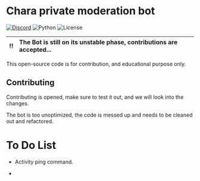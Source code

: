 # Chara private moderation bot

[![Discord](https://img.shields.io/discord/817437132397871135?logo=discord&color=blue&style=for-the-badge)](https://discord.gg/FQYVpuNz4Q)
![Python](https://img.shields.io/badge/Python-3.10.1-green?style=for-the-badge)
![License](https://img.shields.io/github/license/Undertale-RPG/Chara?style=for-the-badge)

| :bangbang: | The Bot is still on its unstable phase, contributions are accepted... |
|:----------:|:----------------------------------------------------------------------|

This open-source code is for contribution, and educational purpose only.

## Contributing

Contributing is opened, make sure to test it out, and we will look into the changes.

The bot is too unoptimized, the code is messed up and needs to be cleaned out and refactored. 

# **To Do List**

- Activity ping command.

-